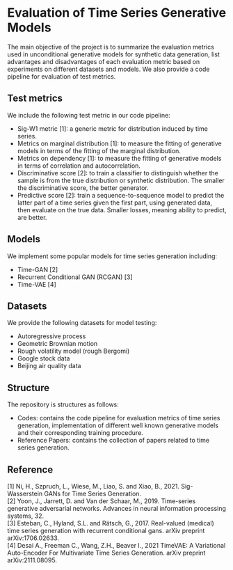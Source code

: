 # Evaluation of Time Series Generative Models

The main objective of the project is to summarize the evaluation metrics used in unconditional generative models for synthetic data generation, list advantages and disadvantages of each evaluation metric based on experiments on different datasets and models. We also provide a code pipeline for evaluation of test metrics. 

## Test metrics
We include the following test metric in our code pipeline:
- Sig-W1 metric [1]: a generic metric for distribution induced by time series.  
- Metrics on marginal distribution [1]: to measure the fitting of generative models in terms of the fitting of the marginal distribution.  
- Metrics on dependency [1]: to measure the fitting of generative models in terms of correlation and autocorrelation.  
- Discriminative score [2]: to train a classifier to distinguish whether the sample is from the true distribution or synthetic distribution. The smaller the discriminative score, the better generator.  
- Predictive score [2]: train a sequence-to-sequence model to predict the latter part of a time series given the first part, using generated data, then evaluate on the true data. Smaller losses, meaning ability to predict, are better.  

## Models
We implement some popular models for time series generation including:
- Time-GAN [2]
- Recurrent Conditional GAN (RCGAN) [3]
- Time-VAE [4]

## Datasets
We provide the following datasets for model testing:
- Autoregressive process
- Geometric Brownian motion
- Rough volatility model (rough Bergomi)
- Google stock data
- Beijing air quality data

## Structure
The repository is structures as follows: 
- Codes: contains the code pipeline for evaluation metrics of time series generation, implementation of different well known generative models and their corresponding training procedure.
- Reference Papers: contains the collection of papers related to time series generation.

## Reference
[1] Ni, H., Szpruch, L., Wiese, M., Liao, S. and Xiao, B., 2021. Sig-Wasserstein GANs for Time Series Generation.  
[2] Yoon, J., Jarrett, D. and Van der Schaar, M., 2019. Time-series generative adversarial networks. Advances in neural information processing systems, 32.  
[3] Esteban, C., Hyland, S.L. and Rätsch, G., 2017. Real-valued (medical) time series generation with recurrent conditional gans. arXiv preprint arXiv:1706.02633.  
[4] Desai A., Freeman C., Wang, Z.H., Beaver I., 2021 TimeVAE: A Variational Auto-Encoder For Multivariate Time Series Generation. arXiv preprint arXiv:2111.08095.

